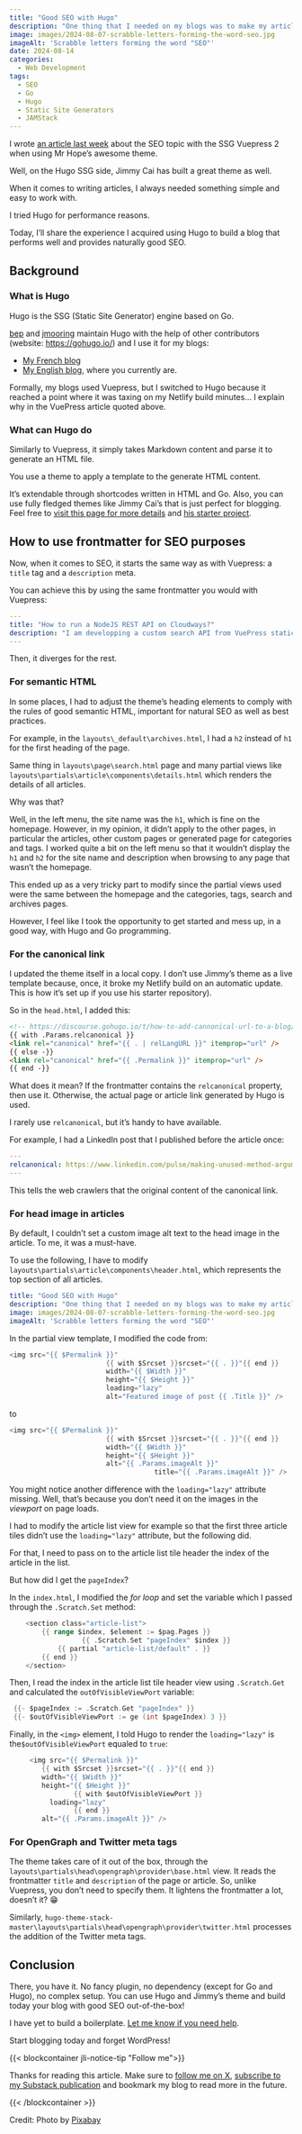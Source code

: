 ```yaml
---
title: "Good SEO with Hugo"
description: "One thing that I needed on my blogs was to make my articles SEO-effecient. Let’s look at how I did it with Hugo and Jimmy Cai’s theme."
image: images/2024-08-07-scrabble-letters-forming-the-word-seo.jpg
imageAlt: 'Scrabble letters forming the word "SEO"'
date: 2024-08-14
categories:
  - Web Development
tags:
  - SEO
  - Go
  - Hugo
  - Static Site Generators
  - JAMStack
---
```


I wrote [an article last week](../good-seo-with-vuepress-2/index.md) about the SEO topic with the SSG Vuepress 2 when using Mr Hope’s awesome theme.

Well, on the Hugo SSG side, Jimmy Cai has built a great theme as well.

When it comes to writing articles, I always needed something simple and easy to work with.

I tried Hugo for performance reasons.

Today, I’ll share the experience I acquired using Hugo to build a blog that performs well and provides naturally good SEO.

## Background

### What is Hugo

Hugo is the SSG (Static Site Generator) engine based on Go.

[bep](https://github.com/bep) and [jmooring](https://github.com/jmooring) maintain Hugo with the help of other contributors (website: https://gohugo.io/) and I use it for my blogs:

- [My French blog](https://jeremielitzler.fr/)
- [My English blog](https://iamjeremie.me/), where you currently are.

Formally, my blogs used Vuepress, but I switched to Hugo because it reached a point where it was taxing on my Netlify build minutes… I explain why in the VuePress article quoted above.

### What can Hugo do

Similarly to Vuepress, it simply takes Markdown content and parse it to generate an HTML file.

You use a theme to apply a template to the generate HTML content.

It’s extendable through shortcodes written in HTML and Go. Also, you can use fully fledged themes like Jimmy Cai’s that is just perfect for blogging. Feel free to [visit this page for more details](https://github.com/CaiJimmy/hugo-theme-stack) and [his starter project](https://github.com/CaiJimmy/hugo-theme-stack-starter).

## How to use frontmatter for SEO purposes

Now, when it comes to SEO, it starts the same way as with Vuepress: a `title` tag and a `description` meta.

You can achieve this by using the same frontmatter you would with Vuepress:

```yaml
---
title: "How to run a NodeJS REST API on Cloudways?"
description: "I am developping a custom search API from VuePress static websites and I needed to host it. Since I have a Cloudways VPS, let's see how to run the REST API."
---
```

Then, it diverges for the rest.

### For semantic HTML

In some places, I had to adjust the theme’s heading elements to comply with the rules of good semantic HTML, important for natural SEO as well as best practices.

For example, in the `layouts\_default\archives.html`, I had a `h2` instead of `h1` for the first heading of the page.

Same thing in `layouts\page\search.html` page and many partial views like `layouts\partials\article\components\details.html` which renders the details of all articles.

Why was that?

Well, in the left menu, the site name was the `h1`, which is fine on the homepage. However, in my opinion, it didn’t apply to the other pages, in particular the articles, other custom pages or generated page for categories and tags. I worked quite a bit on the left menu so that it wouldn’t display the `h1` and `h2` for the site name and description when browsing to any page that wasn’t the homepage.

This ended up as a very tricky part to modify since the partial views used were the same between the homepage and the categories, tags, search and archives pages.

However, I feel like I took the opportunity to get started and mess up, in a good way, with Hugo and Go programming.

### For the canonical link

I updated the theme itself in a local copy. I don’t use Jimmy’s theme as a live template because, once, it broke my Netlify build on an automatic update. This is how it’s set up if you use his starter repository).

So in the `head.html`, I added this:

```html
<!-- https://discourse.gohugo.io/t/how-to-add-cannonical-url-to-a-blog/34670/4 -->
{{ with .Params.relcanonical }}
<link rel="canonical" href="{{ . | relLangURL }}" itemprop="url" />
{{ else -}}
<link rel="canonical" href="{{ .Permalink }}" itemprop="url" />
{{ end -}}
```

What does it mean? If the frontmatter contains the `relcanonical` property, then use it. Otherwise, the actual page or article link generated by Hugo is used.

I rarely use `relcanonical`, but it’s handy to have available.

For example, I had a LinkedIn post that I published before the article once:

```yaml
---
relcanonical: https://www.linkedin.com/pulse/making-unused-method-argument-compliant-typescript-eslint-litzler-uiktf/
---
```

This tells the web crawlers that the original content of the canonical link.

### For head image in articles

By default, I couldn’t set a custom image alt text to the head image in the article. To me, it was a must-have.

To use the following, I have to modify `layouts\partials\article\components\header.html`, which represents the top section of all articles.

```yaml
title: "Good SEO with Hugo"
description: "One thing that I needed on my blogs was to make my articles SEO-effecient. Let’s look at how I did it with Hugo and Jimmy Cai’s theme."
image: images/2024-08-07-scrabble-letters-forming-the-word-seo.jpg
imageAlt: 'Scrabble letters forming the word "SEO"'
```

In the partial view template, I modified the code from:

```go
<img src="{{ $Permalink }}"
                        {{ with $Srcset }}srcset="{{ . }}"{{ end }}
                        width="{{ $Width }}"
                        height="{{ $Height }}"
                        loading="lazy"
                        alt="Featured image of post {{ .Title }}" />
```

to

```go
<img src="{{ $Permalink }}"
                        {{ with $Srcset }}srcset="{{ . }}"{{ end }}
                        width="{{ $Width }}"
                        height="{{ $Height }}"
                        alt="{{ .Params.imageAlt }}"
						            title="{{ .Params.imageAlt }}" />
```

You might notice another difference with the `loading="lazy"` attribute missing. Well, that’s because you don’t need it on the images in the _viewport_ on page loads.

I had to modify the article list view for example so that the first three article tiles didn’t use the `loading="lazy"` attribute, but the following did.

For that, I need to pass on to the article list tile header the index of the article in the list.

But how did I get the `pageIndex`?

In the `index.html`, I modified the _for loop_ and set the variable which I passed through the `.Scratch.Set` method:

```go
    <section class="article-list">
        {{ range $index, $element := $pag.Pages }}
			      {{ .Scratch.Set "pageIndex" $index }}
            {{ partial "article-list/default" . }}
        {{ end }}
    </section>
```

Then, I read the index in the article list tile header view using `.Scratch.Get` and calculated the `outOfVisibleViewPort` variable:

```go
 {{- $pageIndex := .Scratch.Get "pageIndex" }}
 {{- $outOfVisibleViewPort := ge (int $pageIndex) 3 }}
```

Finally, in the `<img>` element, I told Hugo to render the `loading="lazy"` is the`$outOfVisibleViewPort` equaled to `true`:

```go
     <img src="{{ $Permalink }}"
        {{ with $Srcset }}srcset="{{ . }}"{{ end }}
        width="{{ $Width }}"
        height="{{ $Height }}"
				{{ with $outOfVisibleViewPort }}
          loading="lazy"
				{{ end }}
        alt="{{ .Params.imageAlt }}" />
```

### For OpenGraph and Twitter meta tags

The theme takes care of it out of the box, through the `layouts\partials\head\opengraph\provider\base.html` view. It reads the frontmatter `title` and `description` of the page or article. So, unlike Vuepress, you don’t need to specify them. It lightens the frontmatter a lot, doesn’t it? 😁

Similarly, `hugo-theme-stack-master\layouts\partials\head\opengraph\provider\twitter.html` processes the addition of the Twitter meta tags.

## Conclusion

There, you have it. No fancy plugin, no dependency (except for Go and Hugo), no complex setup. You can use Hugo and Jimmy’s theme and build today your blog with good SEO out-of-the-box!

I have yet to build a boilerplate. [Let me know if you need help](../../../page/contact-me/index.md).

Start blogging today and forget WordPress!

{{< blockcontainer jli-notice-tip "Follow me">}}

Thanks for reading this article. Make sure to [follow me on X](https://x.com/LitzlerJeremie), [subscribe to my Substack publication](https://iamjeremie.substack.com/) and bookmark my blog to read more in the future.

{{< /blockcontainer >}}

Credit: Photo by [Pixabay](https://www.pexels.com/photo/three-white-and-black-scrabble-tiles-on-brown-wooden-surface-270637/)
